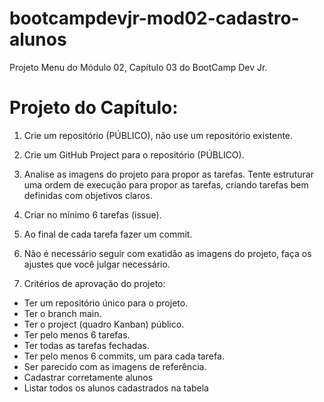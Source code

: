 # bootcampdevjr-mod02-cadastro-alunos
Projeto Menu do Módulo 02, Capítulo 03 do BootCamp Dev Jr.

# Projeto do Capítulo:

1. Crie um repositório (PÚBLICO), não use um repositório existente.
2. Crie um GitHub Project para o repositório (PÚBLICO).
3. Analise as imagens do projeto para propor as tarefas. Tente estruturar uma ordem de execução para propor as tarefas, criando tarefas bem definidas com objetivos claros.
4. Criar no mínimo 6 tarefas (issue).
5. Ao final de cada tarefa fazer um commit.
6. Não é necessário seguir com exatidão as imagens do projeto, faça os ajustes que você julgar necessário.
    
7. Critérios de aprovação do projeto:
* Ter um repositório único para o projeto.
* Ter o branch main.
* Ter o project (quadro Kanban)  público.
* Ter pelo menos 6 tarefas.
* Ter todas as tarefas fechadas.
* Ter pelo menos 6 commits, um para cada tarefa.
* Ser parecido com as imagens de referência.
* Cadastrar corretamente alunos
* Listar todos os alunos cadastrados na tabela
